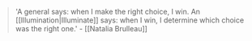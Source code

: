 > 'A general says: when I make the right choice, I win. An [[Illumination|Illuminate]] says: when I win, I determine which choice was the right one.' - [[Natalia Brulleau]]